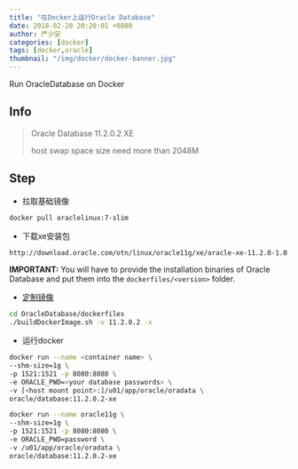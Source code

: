 ```yaml
---
title: "在Docker上运行Oracle Database"
date: 2018-02-20 20:20:01 +0800
author: 严少安
categories: [docker]
tags: [docker,oracle]
thumbnail: "/img/docker/docker-banner.jpg"
---
```


Run OracleDatabase on Docker

## Info

> Oracle Database 11.2.0.2 XE
> 
> host swap space size need more than 2048M

## Step

- 拉取基础镜像

```bash
docker pull oraclelinux:7-slim
```


- 下载xe安装包

```html
http://download.oracle.com/otn/linux/oracle11g/xe/oracle-xe-11.2.0-1.0.x86_64.rpm.zip
```

**IMPORTANT:** You will have to provide the installation binaries of Oracle Database and put them into the `dockerfiles/<version>` folder.


- [定制镜像](https://github.com/oracle/docker-images/tree/master/OracleDatabase)

```bash
cd OracleDatabase/dockerfiles
./buildDockerImage.sh -v 11.2.0.2 -x
```

- 运行docker

```bash
docker run --name <container name> \
--shm-size=1g \
-p 1521:1521 -p 8080:8080 \
-e ORACLE_PWD=<your database passwords> \
-v [<host mount point>:]/u01/app/oracle/oradata \
oracle/database:11.2.0.2-xe
```

```bash
docker run --name oracle11g \
--shm-size=1g \
-p 1521:1521 -p 8080:8080 \
-e ORACLE_PWD=password \
-v /u01/app/oracle/oradata \
oracle/database:11.2.0.2-xe
```
